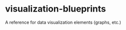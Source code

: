 # visualization-blueprints
A reference for data visualization elements (graphs, etc.)
                           